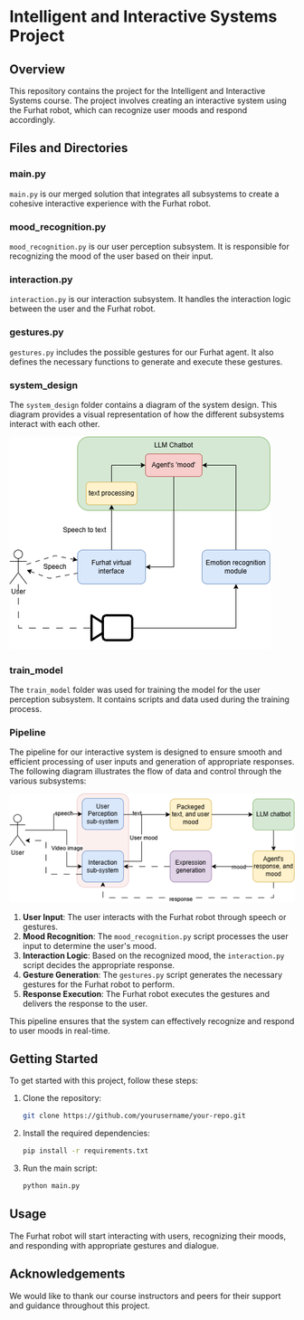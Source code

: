 # Intelligent and Interactive Systems Project

## Overview
This repository contains the project for the Intelligent and Interactive Systems course. The project involves creating an interactive system using the Furhat robot, which can recognize user moods and respond accordingly.

## Files and Directories

### main.py
`main.py` is our merged solution that integrates all subsystems to create a cohesive interactive experience with the Furhat robot.

### mood_recognition.py
`mood_recognition.py` is our user perception subsystem. It is responsible for recognizing the mood of the user based on their input.

### interaction.py
`interaction.py` is our interaction subsystem. It handles the interaction logic between the user and the Furhat robot.

### gestures.py
`gestures.py` includes the possible gestures for our Furhat agent. It also defines the necessary functions to generate and execute these gestures.

### system_design
The `system_design` folder contains a diagram of the system design. This diagram provides a visual representation of how the different subsystems interact with each other.

![System Design Diagram](system_design/system_architecture_white.png)

### train_model
The `train_model` folder was used for training the model for the user perception subsystem. It contains scripts and data used during the training process.

### Pipeline

The pipeline for our interactive system is designed to ensure smooth and efficient processing of user inputs and generation of appropriate responses. The following diagram illustrates the flow of data and control through the various subsystems:

![Information Pipeline](system_design/information_pipeline.png)

1. **User Input**: The user interacts with the Furhat robot through speech or gestures.
2. **Mood Recognition**: The `mood_recognition.py` script processes the user input to determine the user's mood.
3. **Interaction Logic**: Based on the recognized mood, the `interaction.py` script decides the appropriate response.
4. **Gesture Generation**: The `gestures.py` script generates the necessary gestures for the Furhat robot to perform.
5. **Response Execution**: The Furhat robot executes the gestures and delivers the response to the user.

This pipeline ensures that the system can effectively recognize and respond to user moods in real-time.

## Getting Started
To get started with this project, follow these steps:

1. Clone the repository:
    ```bash
    git clone https://github.com/yourusername/your-repo.git
    ```
2. Install the required dependencies:
    ```bash
    pip install -r requirements.txt
    ```
3. Run the main script:
    ```bash
    python main.py
    ```

## Usage
The Furhat robot will start interacting with users, recognizing their moods, and responding with appropriate gestures and dialogue.

## Acknowledgements
We would like to thank our course instructors and peers for their support and guidance throughout this project.